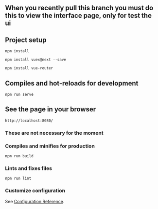 ## When you recently pull this branch you must do this to view the interface page, only for test the ui
## Project setup
```
npm install
```
```
npm install vuex@next --save
```
```
npm install vue-router
```

## Compiles and hot-reloads for development
```
npm run serve
```
## See the page in your browser
```
http://localhost:8080/
```

### These are not necessary for the moment
### Compiles and minifies for production
```
npm run build
```

### Lints and fixes files
```
npm run lint
```

### Customize configuration
See [Configuration Reference](https://cli.vuejs.org/config/).
